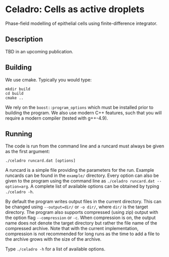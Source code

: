 # Celadro: Cells as active droplets

Phase-field modelling of epithelial cells using finite-difference integrator.

## Description

TBD in an upcoming publication.

## Building

We use cmake. Typically you would type:
```
mkdir build
cd build
cmake ..
```

We rely on the `boost::program_options` which must be installed prior to
building the program. We also use modern C++ features, such that you will
require a modern compiler (tested with g++-4.9).

## Running

The code is run from the command line and a runcard must always be given as the
first argument:

`./celadro runcard.dat [options]`

A runcard is a simple file providing the parameters for the run. Example
runcards can be found in the `example/` directory. Every option can also be
given to the program using the command line as `./celadro runcard.dat --option=arg`.
A complete list of available options can be obtained by typing `./celadro -h`.

By default the program writes output files in the current directory. This can be
changed using `--output=dir/` or `-o dir/`, where `dir/` is the target
directory. The program also supports compressed (using zip) output with the option
flag `--compression` or `-c`. When compression is on, the output name does not
denote the target directory but rather the file name of the compressed archive.
Note that with the current implementation, compression is not recommended for
long runs as the time to add a file to the archive grows with the size of the
archive.

Type `./celadro -h` for a list of available options.
